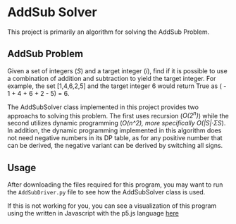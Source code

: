 # AddSub Solver
This project is primarily an algorithm for solving the AddSub Problem. 

## AddSub Problem
Given a set of integers (*S*) and a target integer (*i*), find if it is possible to use a combination of addition and subtraction to yield the target integer. For example, the set [1,4,6,2,5] and the target integer 6 would return True as ( - 1 + 4 + 6 + 2 - 5) = 6.

The AddSubSolver class implemented in this project provides two approachs to solving this problem. The first uses recursion (*O(2<sup>n</sup>)*) while the second utilizes dynamic programming (*O(n^2), more specifically O(|S|·ΣS*). In addition, the dynamic programming implemented in this algorithm does not need negative numbers in its DP table, as for any positive number that can be derived, the negative variant can be derived by switching all signs. 

## Usage

After downloading the files required for this program, you may want to run the `AddSubDriver.py` file to see how the AddSubSolver class is used. 

If this is not working for you, you can see a visualization of this program using the written in Javascript with the p5.js language [here](http://andersknospe.com/templates/blog.html#addsubblog)


